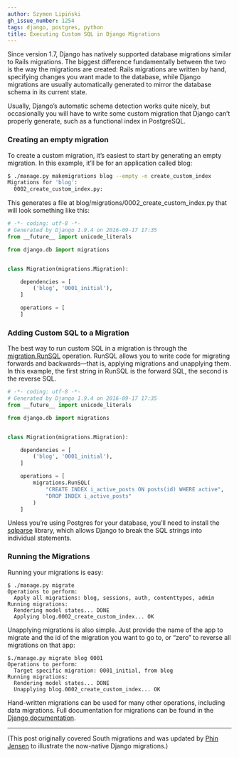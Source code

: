 ```yaml
---
author: Szymon Lipiński
gh_issue_number: 1254
tags: django, postgres, python
title: Executing Custom SQL in Django Migrations
---
```


Since version 1.7, Django has natively supported database migrations similar to Rails migrations. The biggest difference fundamentally between the two is the way the migrations are created: Rails migrations are written by hand, specifying changes you want made to the database, while Django migrations are usually automatically generated to mirror the database schema in its current state.

Usually, Django’s automatic schema detection works quite nicely, but occasionally you will have to write some custom migration that Django can’t properly generate, such as a functional index in PostgreSQL.

### Creating an empty migration

To create a custom migration, it’s easiest to start by generating an empty migration. In this example, it’ll be for an application called blog:

```bash
$ ./manage.py makemigrations blog --empty -n create_custom_index
Migrations for 'blog':
  0002_create_custom_index.py:
```

This generates a file at blog/migrations/0002_create_custom_index.py that will look something like this:

```python
# -*- coding: utf-8 -*-
# Generated by Django 1.9.4 on 2016-09-17 17:35
from __future__ import unicode_literals

from django.db import migrations


class Migration(migrations.Migration):

    dependencies = [
        ('blog', '0001_initial'),
    ]

    operations = [
    ]
```

### Adding Custom SQL to a Migration

The best way to run custom SQL in a migration is through the [migration.RunSQL](https://docs.djangoproject.com/en/1.10/ref/migration-operations/#runsql) operation. RunSQL allows you to write code for migrating forwards and backwards—that is, applying migrations and unapplying them. In this example, the first string in RunSQL is the forward SQL, the second is the reverse SQL.

```python
# -*- coding: utf-8 -*-
# Generated by Django 1.9.4 on 2016-09-17 17:35
from __future__ import unicode_literals

from django.db import migrations


class Migration(migrations.Migration):

    dependencies = [
        ('blog', '0001_initial'),
    ]

    operations = [
        migrations.RunSQL(
            "CREATE INDEX i_active_posts ON posts(id) WHERE active",
            "DROP INDEX i_active_posts"
        )
    ]
```

Unless you’re using Postgres for your database, you’ll need to install the [sqlparse](https://pypi.python.org/pypi/sqlparse) library, which allows Django to break the SQL strings into individual statements.

### Running the Migrations

Running your migrations is easy:

```shell
$ ./manage.py migrate
Operations to perform:
  Apply all migrations: blog, sessions, auth, contenttypes, admin
Running migrations:
  Rendering model states... DONE
  Applying blog.0002_create_custom_index... OK
```

Unapplying migrations is also simple. Just provide the name of the app to migrate and the id of the migration you want to go to, or “zero” to reverse all migrations on that app:

```shell
$./manage.py migrate blog 0001
Operations to perform:
  Target specific migration: 0001_initial, from blog
Running migrations:
  Rendering model states... DONE
  Unapplying blog.0002_create_custom_index... OK
```

Hand-written migrations can be used for many other operations, including data migrations. Full documentation for migrations can be found in the [Django documentation](https://docs.djangoproject.com/en/1.10/topics/migrations/).

-----------

(This post originally covered South migrations and was updated by [Phin Jensen](/team/phin_jensen) to illustrate the now-native Django migrations.)
